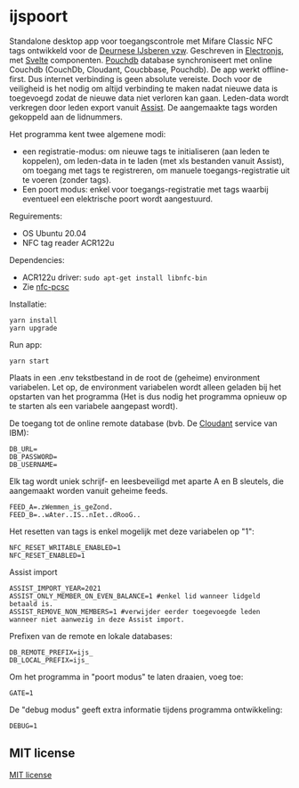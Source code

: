 # ijspoort

Standalone desktop app voor toegangscontrole met Mifare Classic NFC tags ontwikkeld voor de [Deurnese IJsberen vzw](https://www.deurnese-ijsberen.be). Geschreven in [Electronjs](https://www.electronjs.org), met [Svelte](https://svelte.dev) componenten. [Pouchdb](https://pouchdb.com) database synchroniseert met online Couchdb (CouchDb, Cloudant, Coucbbase, Pouchdb). De app werkt offline-first. Dus internet verbinding is geen absolute vereiste. Doch voor de veiligheid is het nodig om altijd verbinding te maken nadat nieuwe data is toegevoegd zodat de nieuwe data niet verloren kan gaan. Leden-data wordt verkregen door leden export vanuit [Assist](https://assistonline.eu). De aangemaakte tags worden gekoppeld aan de lidnummers.

Het programma kent twee algemene modi:

* een registratie-modus: om nieuwe tags te initialiseren (aan leden te koppelen), om leden-data in te laden (met xls bestanden vanuit Assist), om toegang met tags te registreren, om manuele toegangs-registratie uit te voeren (zonder tags).
* Een poort modus: enkel voor toegangs-registratie met tags waarbij eventueel een elektrische poort wordt aangestuurd.

Reguirements:
* OS Ubuntu 20.04
* NFC tag reader ACR122u

Dependencies:
* ACR122u driver: `sudo apt-get install libnfc-bin`
* Zie [nfc-pcsc](https://github.com/pokusew/nfc-pcsc)

Installatie:
```
yarn install
yarn upgrade
```
Run app:
```
yarn start
```

Plaats in een .env tekstbestand in de root de (geheime) environment variabelen. Let op, de environment variabelen wordt alleen geladen bij het opstarten van het programma (Het is dus nodig het programma opnieuw op te starten als een variabele aangepast wordt).

De toegang tot de online remote database (bvb. De [Cloudant](https://www.ibm.com/cloud/cloudant) service van IBM):

```
DB_URL=
DB_PASSWORD=
DB_USERNAME=
```
Elk tag wordt uniek schrijf- en leesbeveiligd met aparte A en B sleutels, die aangemaakt worden vanuit geheime feeds.
```
FEED_A=.zWemmen_is_geZond.
FEED_B=..wAter..IS..nIet..dRooG..
```
Het resetten van tags is enkel mogelijk met deze variabelen op "1":
```
NFC_RESET_WRITABLE_ENABLED=1
NFC_RESET_ENABLED=1
```
Assist import
```
ASSIST_IMPORT_YEAR=2021
ASSIST_ONLY_MEMBER_ON_EVEN_BALANCE=1 #enkel lid wanneer lidgeld betaald is.
ASSIST_REMOVE_NON_MEMBERS=1 #verwijder eerder toegevoegde leden wanneer niet aanwezig in deze Assist import.
```
Prefixen van de remote en lokale databases:
```
DB_REMOTE_PREFIX=ijs_
DB_LOCAL_PREFIX=ijs_
```
Om het programma in "poort modus" te laten draaien, voeg toe:
```
GATE=1
```
De "debug modus" geeft extra informatie tijdens programma ontwikkeling:
```
DEBUG=1
```

## MIT license

[MIT license](./LICENSE)
